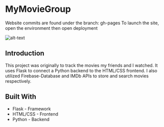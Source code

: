 # MyMovieGroup
Website commits are found under the branch: gh-pages
To launch the site, open the environment then open deployment

![alt-text](https://media.giphy.com/media/LEaPNaUNvGs8hE6vfk/giphy.gif)
## Introduction
This project was originally to track the movies my friends and I watched. It uses Flask to connect a Python backend to the HTML/CSS frontend. I also utilized Firebase-Database and IMDb APIs to store and search movies respectively.

## Built With
* Flask - Framework
* HTML/CSS - Frontend
* Python - Backend
